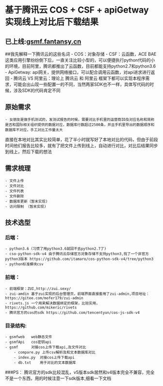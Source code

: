 # 基于腾讯云 COS + CSF + apiGetway 实现线上对比后下载结果

## 已上线:[gsmf.fantansy.cn](http://gsmf.fantansy.cn)

##我先解释一下腾讯云的这些名词
	- COS：对象存储
	- CSF：云函数，ACE BAE 这类应用引擎纷纷倒下后，一直关注比较小型的，可以便捷执行python代码的小的环境，目前阿里，腾讯都推出了云函数，目前都能支持python2.7和python3.6
	- ApiGetway: api网关，提供网络接口，可以配合调用云函数，对api进求进行返回
	- 腾讯云 VS 阿里云：理论上 腾讯云 和 阿里云 框架下都可以实现本程序需求，可能会出山现一些配置一的不同，当然两家SDK也不一样，具体写代码的时候，涉及SDK的代码肯定不同

## 原始需求
	- 女朋友是做手机测试的，发测试报告的时候，需要对比手机里的运营商ID及对应名称和简称 是否和国际相关组织提供的数据对应，数据库行数超过2500条，并且手机里导出的数据顺序和数据库不对应，手工对比工作量太大
直接在本地对比其实比较简单，花了半小时就写好了本地对比的代码，但由于前段时间他们报告比较多，就有了把文件上传到线上，自动进行对比，对比后结果同步到线上，然后下载的想法

## 需求梳理
	- 文件上传
	- 文件对比
	- 文件列表
	- 文件删除
	- 数据库更新（暂末实现)
	- 访问限制 （暂末实现)

## 技术选型

### 后端：
	- python3.6（习惯了用python3.6就回不去python2.7了)
	- cso-python-sdk-v4 由于腾讯云存储官方对象存储不支持python3,找了一个非官方python3版本 https://github.com/itamaro/cos-python-sdk-v4/tree/python3
	- python标准模块csv

### 前端：
	- 前端框架：ZUI,http://zui.sexy/
	- zui-amdin 基于zui实现的后台管理页，前端界面直接套用了zui-admin,项目地址：https://gitee.com/mofer179/zui-admin
	- rivets.js 一个用来解决数据绑定的框架，比较实用，https://github.com/mikeric/rivets
	- 腾讯官方的cos的sdk https://github.com/tencentyun/cos-js-sdk-v4
### 目录结构:
	- gsmfweb	web静态文件
	- gsmfApi	cos密钥api
	- gsmf		对接cos上传下载api,及文件对比
		- compare.py 上传csv解析及和文本数据库对比
		- index.py 	对接cos上传下载api
		- db.txt	用于对比的文本数据库
###PS：
腾讯官方的sdk比较混乱，v5版本sdk居然和v4版本完全不兼容，完全不是一个东西，用的时候注意一下sdk版本,细看一下文档
